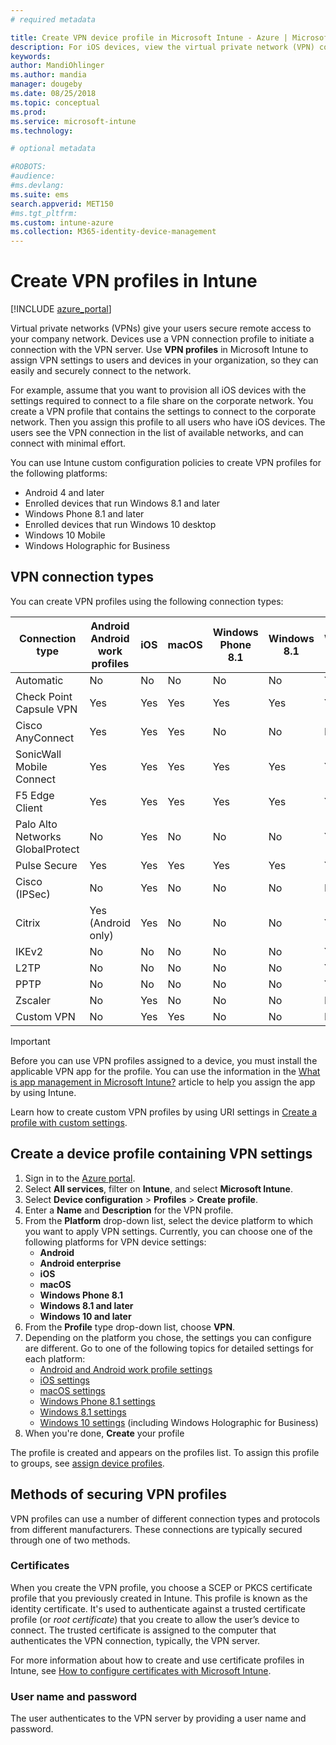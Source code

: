 ```yaml
---
# required metadata

title: Create VPN device profile in Microsoft Intune - Azure | Microsoft Docs
description: For iOS devices, view the virtual private network (VPN) connection types, create a VPN device profile in the Azure portal,and see your options to secure the VPN profile with certificates, or username and password in Microsoft Intune.
keywords:
author: MandiOhlinger
ms.author: mandia
manager: dougeby
ms.date: 08/25/2018
ms.topic: conceptual
ms.prod:
ms.service: microsoft-intune
ms.technology:

# optional metadata

#ROBOTS:
#audience:
#ms.devlang:
ms.suite: ems
search.appverid: MET150
#ms.tgt_pltfrm:
ms.custom: intune-azure
ms.collection: M365-identity-device-management
---
```


# Create VPN profiles in Intune

[!INCLUDE [azure_portal](./includes/azure_portal.md)]

Virtual private networks (VPNs) give your users secure remote access to your company network. Devices use a VPN connection profile to initiate a connection with the VPN server. Use **VPN profiles** in Microsoft Intune to assign VPN settings to users and devices in your organization, so they can easily and securely connect to the network.

For example, assume that you want to provision all iOS devices with the settings required to connect to a file share on the corporate network. You create a VPN profile that contains the settings to connect to the corporate network. Then you assign this profile to all users who have iOS devices. The users see the VPN connection in the list of available networks, and can connect with minimal effort.

You can use Intune custom configuration policies to create VPN profiles for the following platforms:

* Android 4 and later
* Enrolled devices that run Windows 8.1 and later
* Windows Phone 8.1 and later
* Enrolled devices that run Windows 10 desktop
* Windows 10 Mobile
* Windows Holographic for Business

## VPN connection types

You can create VPN profiles using the following connection types:

|Connection type|Android<br>Android work profiles|iOS|macOS|Windows Phone 8.1|Windows 8.1|Windows 10|
|-|-|-|-|-|-|-|
|Automatic|No|No|No|No|No|Yes|
|Check Point Capsule VPN|Yes|Yes|Yes|Yes|Yes|Yes|
|Cisco AnyConnect|Yes|Yes|Yes|No|No|No|
|SonicWall Mobile Connect|Yes|Yes|Yes|Yes|Yes|Yes|
|F5 Edge Client|Yes|Yes|Yes|Yes|Yes|Yes|
|Palo Alto Networks GlobalProtect|No|Yes|No|No|No|Yes|
|Pulse Secure|Yes|Yes|Yes|Yes|Yes|Yes|
|Cisco (IPSec)|No|Yes|No|No|No|No|
|Citrix|Yes (Android only)|Yes|No|No|No|Yes|
|IKEv2|No|No|No|No|No|Yes|
|L2TP|No|No|No|No|No|Yes|
|PPTP|No|No|No|No|No|Yes|
|Zscaler|No|Yes|No|No|No|No|
|Custom VPN|No|Yes|Yes|No|No|No|

> [!IMPORTANT]
> Before you can use VPN profiles assigned to a device, you must install the applicable VPN app for the profile. You can use the information in the [What is app management in Microsoft Intune?](app-management.md) article to help you assign the app by using Intune.  

Learn how to  create custom VPN profiles by using URI settings in [Create a profile with custom settings](custom-settings-configure.md).

## Create a device profile containing VPN settings

1. Sign in to the [Azure portal](https://portal.azure.com).
2. Select **All services**, filter on **Intune**, and select **Microsoft Intune**.
3. Select **Device configuration** > **Profiles** > **Create profile**.
4. Enter a **Name** and **Description** for the VPN profile.
5. From the **Platform** drop-down list, select the device platform to which you want to apply VPN settings. Currently, you can choose one of the following platforms for VPN device settings:
   - **Android**
   - **Android enterprise**
   - **iOS**
   - **macOS**
   - **Windows Phone 8.1**
   - **Windows 8.1 and later**
   - **Windows 10 and later**
6. From the **Profile** type drop-down list, choose **VPN**.
7. Depending on the platform you chose, the settings you can configure are different. Go to one of the following topics for detailed settings for each platform:
   - [Android and Android work profile settings](vpn-settings-android.md)
   - [iOS settings](vpn-settings-ios.md)
   - [macOS settings](vpn-settings-macos.md)
   - [Windows Phone 8.1 settings](vpn-settings-windows-phone-8-1.md)
   - [Windows 8.1 settings](vpn-settings-windows-8-1.md)
   - [Windows 10 settings](vpn-settings-windows-10.md) (including Windows Holographic for Business)
8. When you're done, **Create** your profile

The profile is created and appears on the profiles list. To assign this profile to groups, see [assign device profiles](device-profile-assign.md).

## Methods of securing VPN profiles

VPN profiles can use a number of different connection types and protocols from different manufacturers. These connections are typically secured through one of two methods.

### Certificates

When you create the VPN profile, you choose a SCEP or PKCS certificate profile that you previously created in Intune. This profile is known as the identity certificate. It's used to authenticate against a trusted certificate profile (or *root certificate*) that you create to allow the user’s device to connect. The trusted certificate is assigned to the computer that authenticates the VPN connection, typically, the VPN server.

For more information about how to create and use certificate profiles in Intune, see [How to configure certificates with Microsoft Intune](certificates-configure.md).

### User name and password

The user authenticates to the VPN server by providing a user name and password.
